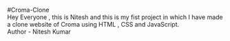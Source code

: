 #Croma-Clone
<BR>
Hey Everyone , this is Nitesh and this is my fist project in which I have made a clone website of Croma using HTML , CSS and JavaScript.
<br>
Author - Nitesh Kumar
